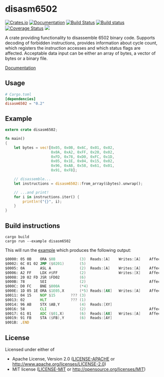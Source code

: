 # disasm6502

[![Crates.io](https://img.shields.io/crates/v/disasm6502.svg)](https://crates.io/crates/disasm6502)
[![Documentation](https://docs.rs/disasm6502/badge.svg)](https://docs.rs/disasm6502)
[![Build Status](https://travis-ci.org/kondrak/disasm6502.svg)](https://travis-ci.org/kondrak/disasm6502)
[![Build status](https://ci.appveyor.com/api/projects/status/gwyroi4ib3hevlt4?svg=true)](https://ci.appveyor.com/project/kondrak/disasm6502)
[![Coverage Status](https://coveralls.io/repos/github/kondrak/disasm6502/badge.svg?branch=master)](https://coveralls.io/github/kondrak/disasm6502?branch=master)
![](https://img.shields.io/crates/l/json.svg)

A crate providing functionality to disassemble 6502 binary code. Supports decoding of forbidden instructions, provides information about cycle count, which registers the instruction accesses and which status flags are affected. Acceptable data input can be either an array of bytes, a vector of bytes or a binary file.

[Documentation](https://docs.rs/disasm6502)

Usage
-----
```toml
# Cargo.toml
[dependencies]
disasm6502 = "0.2"
```

Example
-------
```rust
extern crate disasm6502;

fn main()
{
    let bytes = vec![0x05, 0x0B, 0x6C, 0x01, 0x02,
                     0x0A, 0xA2, 0xFF, 0x20, 0x02,
                     0xFD, 0x78, 0xD0, 0xFC, 0x1D,
                     0x05, 0x1E, 0x04, 0x15, 0x02,
                     0x96, 0xAB, 0x58, 0x61, 0x01,
                     0x91, 0xFB];

    // disassemble...
    let instructions = disasm6502::from_array(&bytes).unwrap();

    // ...and print!
    for i in instructions.iter() {
        println!("{}", i);
    }
}
```

Build instructions
------------------

```
cargo build
cargo run --example disasm6502
```

This will run the [example](https://github.com/kondrak/disasm6502/blob/master/examples/disasm6502.rs) which produces the following output:

```asm
$0000: 05 0B    ORA $0B           (3)  Reads:[A]    Writes:[A]    Affects:[NZ]
$0002: 6C 01 02 JMP ($0201)       (5)                             
$0005: 0A       ASL A             (2)  Reads:[A]    Writes:[A]    Affects:[NZC]
$0006: A2 FF    LDX #$FF          (2)               Writes:[X]    Affects:[NZ]
$0008: 20 02 FD JSR $FD02         (6)                             
$000B: 78       SEI               (2)                             Affects:[I]
$000C: D0 FC    BNE $000A         (*4)                            
$000E: 1D 05 1E ORA $1E05,X       (*5) Reads:[AX]   Writes:[A]    Affects:[NZ]
$0011: 04 15    NOP $15       ??? (3)                             
$0013: 02       HLT           ??? (1)                             
$0014: 96 AB    STX $AB,Y         (4)  Reads:[XY]                 
$0016: 58       CLI               (2)                             Affects:[I]
$0017: 61 01    ADC ($01,X)       (6)  Reads:[AX]   Writes:[A]    Affects:[NVZC]
$0019: 91 FB    STA ($FB),Y       (6)  Reads:[AY]                 
$001B: .END
```

## License

Licensed under either of

 * Apache License, Version 2.0 ([LICENSE-APACHE](LICENSE-APACHE) or http://www.apache.org/licenses/LICENSE-2.0)
 * MIT license ([LICENSE-MIT](LICENSE-MIT) or http://opensource.org/licenses/MIT)
